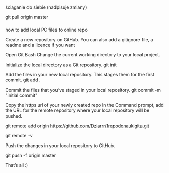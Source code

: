 ###
ściąganie do siebie (nadpisuje zmiany)

git pull origin master

###
how to add local PC files to online repo

Create a new repository on GitHub. You can also add a gitignore file, a readme and a licence if you want
 
Open Git Bash
Change the current working directory to your local project.

Initialize the local directory as a Git repository.
   git init

Add the files in your new local repository. This stages them for the first commit.
   git add .

Commit the files that you’ve staged in your local repository.
   git commit -m "initial commit"

Copy the https url of your newly created repo
In the Command prompt, add the URL for the remote repository where your local repository will be pushed.

   git remote add origin https://github.com/Dziarrr/1repodonaukigita.git

   git remote -v

Push the changes in your local repository to GitHub.

git push -f origin master

That’s all :)
